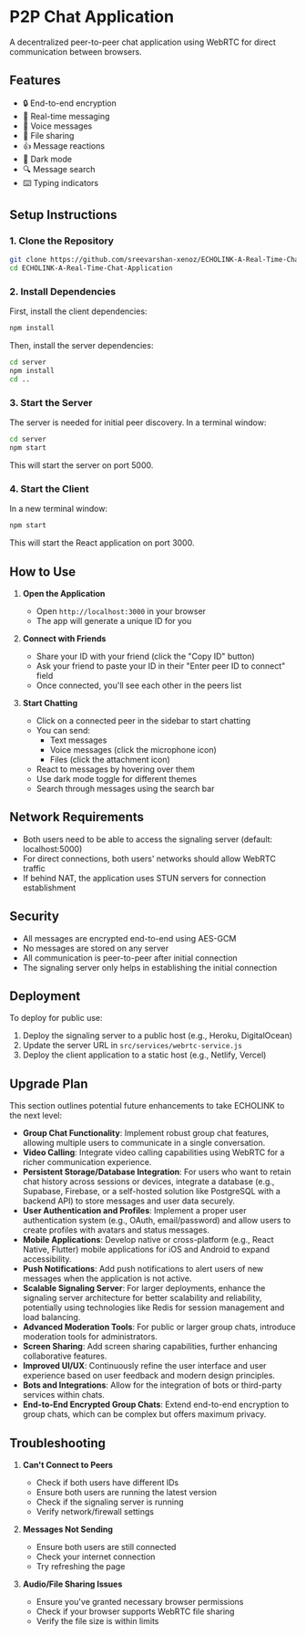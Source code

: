 # P2P Chat Application

A decentralized peer-to-peer chat application using WebRTC for direct communication between browsers.

## Features
- 🔒 End-to-end encryption
- 📱 Real-time messaging
- 🎤 Voice messages
- 📎 File sharing
- 👍 Message reactions
- 🌙 Dark mode
- 🔍 Message search
- ⌨️ Typing indicators

## Setup Instructions

### 1. Clone the Repository
```bash
git clone https://github.com/sreevarshan-xenoz/ECHOLINK-A-Real-Time-Chat-Application.git
cd ECHOLINK-A-Real-Time-Chat-Application
```

### 2. Install Dependencies
First, install the client dependencies:
```bash
npm install
```

Then, install the server dependencies:
```bash
cd server
npm install
cd ..
```

### 3. Start the Server
The server is needed for initial peer discovery. In a terminal window:
```bash
cd server
npm start
```
This will start the server on port 5000.

### 4. Start the Client
In a new terminal window:
```bash
npm start
```
This will start the React application on port 3000.

## How to Use

1. **Open the Application**
   - Open `http://localhost:3000` in your browser
   - The app will generate a unique ID for you

2. **Connect with Friends**
   - Share your ID with your friend (click the "Copy ID" button)
   - Ask your friend to paste your ID in their "Enter peer ID to connect" field
   - Once connected, you'll see each other in the peers list

3. **Start Chatting**
   - Click on a connected peer in the sidebar to start chatting
   - You can send:
     - Text messages
     - Voice messages (click the microphone icon)
     - Files (click the attachment icon)
   - React to messages by hovering over them
   - Use dark mode toggle for different themes
   - Search through messages using the search bar

## Network Requirements

- Both users need to be able to access the signaling server (default: localhost:5000)
- For direct connections, both users' networks should allow WebRTC traffic
- If behind NAT, the application uses STUN servers for connection establishment

## Security

- All messages are encrypted end-to-end using AES-GCM
- No messages are stored on any server
- All communication is peer-to-peer after initial connection
- The signaling server only helps in establishing the initial connection

## Deployment

To deploy for public use:

1. Deploy the signaling server to a public host (e.g., Heroku, DigitalOcean)
2. Update the server URL in `src/services/webrtc-service.js`
3. Deploy the client application to a static host (e.g., Netlify, Vercel)

## Upgrade Plan

This section outlines potential future enhancements to take ECHOLINK to the next level:

- **Group Chat Functionality**: Implement robust group chat features, allowing multiple users to communicate in a single conversation.
- **Video Calling**: Integrate video calling capabilities using WebRTC for a richer communication experience.
- **Persistent Storage/Database Integration**: For users who want to retain chat history across sessions or devices, integrate a database (e.g., Supabase, Firebase, or a self-hosted solution like PostgreSQL with a backend API) to store messages and user data securely.
- **User Authentication and Profiles**: Implement a proper user authentication system (e.g., OAuth, email/password) and allow users to create profiles with avatars and status messages.
- **Mobile Applications**: Develop native or cross-platform (e.g., React Native, Flutter) mobile applications for iOS and Android to expand accessibility.
- **Push Notifications**: Add push notifications to alert users of new messages when the application is not active.
- **Scalable Signaling Server**: For larger deployments, enhance the signaling server architecture for better scalability and reliability, potentially using technologies like Redis for session management and load balancing.
- **Advanced Moderation Tools**: For public or larger group chats, introduce moderation tools for administrators.
- **Screen Sharing**: Add screen sharing capabilities, further enhancing collaborative features.
- **Improved UI/UX**: Continuously refine the user interface and user experience based on user feedback and modern design principles.
- **Bots and Integrations**: Allow for the integration of bots or third-party services within chats.
- **End-to-End Encrypted Group Chats**: Extend end-to-end encryption to group chats, which can be complex but offers maximum privacy.

## Troubleshooting

1. **Can't Connect to Peers**
   - Check if both users have different IDs
   - Ensure both users are running the latest version
   - Check if the signaling server is running
   - Verify network/firewall settings

2. **Messages Not Sending**
   - Ensure both users are still connected
   - Check your internet connection
   - Try refreshing the page

3. **Audio/File Sharing Issues**
   - Ensure you've granted necessary browser permissions
   - Check if your browser supports WebRTC file sharing
   - Verify the file size is within limits
